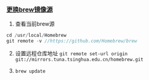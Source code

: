 
### [更换brew镜像源](https://www.zhihu.com/question/31360766)
1. 查看当前brew源
```js
cd /usr/local/Homebrew
git remote -v //https://github.com/Homebrew/brew
```

2. 设置远程仓库地址
`git remote set-url origin git://mirrors.tuna.tsinghua.edu.cn/homebrew.git`

3. `brew update`